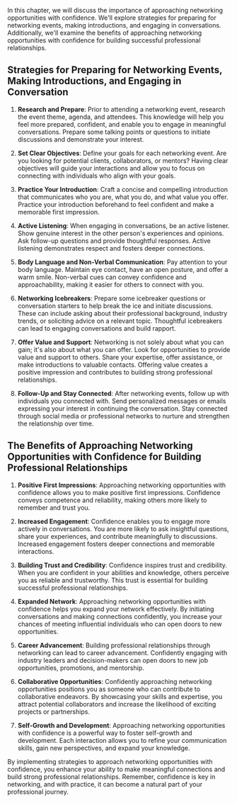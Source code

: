 
In this chapter, we will discuss the importance of approaching networking opportunities with confidence. We'll explore strategies for preparing for networking events, making introductions, and engaging in conversations. Additionally, we'll examine the benefits of approaching networking opportunities with confidence for building successful professional relationships.

## Strategies for Preparing for Networking Events, Making Introductions, and Engaging in Conversation

1. **Research and Prepare**: Prior to attending a networking event, research the event theme, agenda, and attendees. This knowledge will help you feel more prepared, confident, and enable you to engage in meaningful conversations. Prepare some talking points or questions to initiate discussions and demonstrate your interest.
    
2. **Set Clear Objectives**: Define your goals for each networking event. Are you looking for potential clients, collaborators, or mentors? Having clear objectives will guide your interactions and allow you to focus on connecting with individuals who align with your goals.
    
3. **Practice Your Introduction**: Craft a concise and compelling introduction that communicates who you are, what you do, and what value you offer. Practice your introduction beforehand to feel confident and make a memorable first impression.
    
4. **Active Listening**: When engaging in conversations, be an active listener. Show genuine interest in the other person's experiences and opinions. Ask follow-up questions and provide thoughtful responses. Active listening demonstrates respect and fosters deeper connections.
    
5. **Body Language and Non-Verbal Communication**: Pay attention to your body language. Maintain eye contact, have an open posture, and offer a warm smile. Non-verbal cues can convey confidence and approachability, making it easier for others to connect with you.
    
6. **Networking Icebreakers**: Prepare some icebreaker questions or conversation starters to help break the ice and initiate discussions. These can include asking about their professional background, industry trends, or soliciting advice on a relevant topic. Thoughtful icebreakers can lead to engaging conversations and build rapport.
    
7. **Offer Value and Support**: Networking is not solely about what you can gain; it's also about what you can offer. Look for opportunities to provide value and support to others. Share your expertise, offer assistance, or make introductions to valuable contacts. Offering value creates a positive impression and contributes to building strong professional relationships.
    
8. **Follow-Up and Stay Connected**: After networking events, follow up with individuals you connected with. Send personalized messages or emails expressing your interest in continuing the conversation. Stay connected through social media or professional networks to nurture and strengthen the relationship over time.
    

## The Benefits of Approaching Networking Opportunities with Confidence for Building Professional Relationships

1. **Positive First Impressions**: Approaching networking opportunities with confidence allows you to make positive first impressions. Confidence conveys competence and reliability, making others more likely to remember and trust you.
    
2. **Increased Engagement**: Confidence enables you to engage more actively in conversations. You are more likely to ask insightful questions, share your experiences, and contribute meaningfully to discussions. Increased engagement fosters deeper connections and memorable interactions.
    
3. **Building Trust and Credibility**: Confidence inspires trust and credibility. When you are confident in your abilities and knowledge, others perceive you as reliable and trustworthy. This trust is essential for building successful professional relationships.
    
4. **Expanded Network**: Approaching networking opportunities with confidence helps you expand your network effectively. By initiating conversations and making connections confidently, you increase your chances of meeting influential individuals who can open doors to new opportunities.
    
5. **Career Advancement**: Building professional relationships through networking can lead to career advancement. Confidently engaging with industry leaders and decision-makers can open doors to new job opportunities, promotions, and mentorship.
    
6. **Collaborative Opportunities**: Confidently approaching networking opportunities positions you as someone who can contribute to collaborative endeavors. By showcasing your skills and expertise, you attract potential collaborators and increase the likelihood of exciting projects or partnerships.
    
7. **Self-Growth and Development**: Approaching networking opportunities with confidence is a powerful way to foster self-growth and development. Each interaction allows you to refine your communication skills, gain new perspectives, and expand your knowledge.
    

By implementing strategies to approach networking opportunities with confidence, you enhance your ability to make meaningful connections and build strong professional relationships. Remember, confidence is key in networking, and with practice, it can become a natural part of your professional journey.
